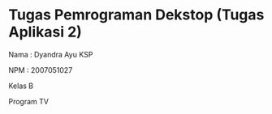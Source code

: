# Tugas Pemrograman Dekstop (Tugas Aplikasi 2)

Nama : Dyandra Ayu KSP

NPM : 2007051027

Kelas B

Program TV
